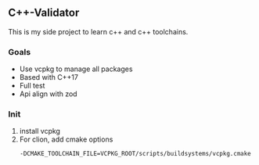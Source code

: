## C++-Validator

This is my side project to learn c++ and c++ toolchains.

### Goals
- Use vcpkg to manage all packages
- Based with C++17
- Full test
- Api align with zod

### Init

1. install vcpkg
2. For clion, add cmake options
    ```shell
    -DCMAKE_TOOLCHAIN_FILE=VCPKG_ROOT/scripts/buildsystems/vcpkg.cmake
    ```
